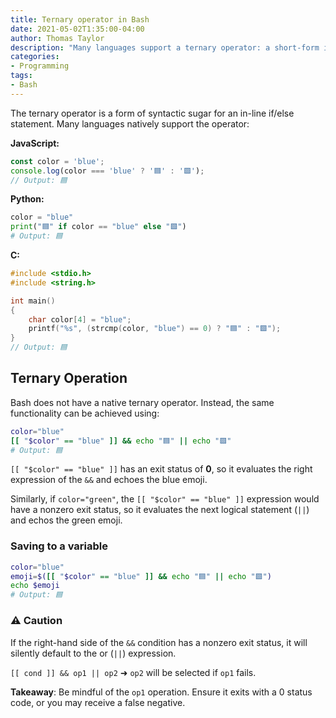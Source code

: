 ```yaml
---
title: Ternary operator in Bash
date: 2021-05-02T1:35:00-04:00
author: Thomas Taylor
description: "Many languages support a ternary operator: a short-form if/else statement for in-place conditional. This functionality can be mimicked in Bash."
categories:
- Programming
tags:
- Bash
---
```


The ternary operator is a form of syntactic sugar for an in-line if/else statement. Many languages natively support the operator:

**JavaScript:**

```javascript
const color = 'blue';
console.log(color === 'blue' ? '🟦' : '🟩');
// Output: 🟦
```

**Python:**

```python
color = "blue"
print("🟦" if color == "blue" else "🟩")
# Output: 🟦
```

**C:**

```c
#include <stdio.h>
#include <string.h>

int main()
{
    char color[4] = "blue";
    printf("%s", (strcmp(color, "blue") == 0) ? "🟦" : "🟩");
}
// Output: 🟦
```

## Ternary Operation

Bash does not have a native ternary operator. Instead, the same functionality can be achieved using:

```bash
color="blue"
[[ "$color" == "blue" ]] && echo "🟦" || echo "🟩"
# Output: 🟦
```

`[[ "$color" == "blue" ]]` has an exit status of **0**, so it evaluates the right expression of the `&&` and echoes the blue emoji.

Similarly, if `color="green"`, the `[[ "$color" == "blue" ]]` expression would have a nonzero exit status, so it evaluates the next logical statement (`||`) and echos the green emoji.

### Saving to a variable

```bash
color="blue"
emoji=$([[ "$color" == "blue" ]] && echo "🟦" || echo "🟩")
echo $emoji
# Output: 🟦
```

### ⚠️ Caution

If the right-hand side of the `&&` condition has a nonzero exit status, it will silently default to the or (`||`) expression.

`[[ cond ]] && op1 || op2` ➜ `op2` will be selected if `op1` fails. 

**Takeaway**: Be mindful of the `op1` operation. Ensure it exits with a 0 status code, or you may receive a false negative.
